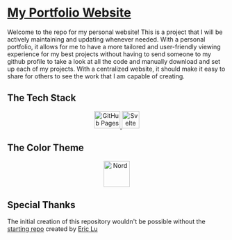 # [My Portfolio Website](https://www.ethgray.com)
Welcome to the repo for my personal website! This is a project that I will be actively maintaining and updating whenever needed. With a personal portfolio, it allows for me to have a more tailored and user-friendly viewing experience for my best projects without having to send someone to my github profile to take a look at all the code and manually download and set up each of my projects. With a centralized website, it should make it easy to share for others to see the work that I am capable of creating.


## The Tech Stack
<p align="center">
    <a href="https://pages.github.com/" target="_blank" rel="noreferrer"> <img src="https://encrypted-tbn0.gstatic.com/images?q=tbn:ANd9GcS9tMi01OwPqISbJ1Qbt1mhZ-fRx3Ty_F8uMtOvWkG0Aw&s" alt="GitHub Pages" width="60" height="40"/> </a>
    <a href="https://svelte.dev/" target="_blank" rel="noreferrer"> <img src="https://upload.wikimedia.org/wikipedia/commons/thumb/1/1b/Svelte_Logo.svg/1702px-Svelte_Logo.svg.png" alt="Svelte" width="40" height="40"/> </a>
</p>

## The Color Theme
<p align="center">
    <a href="https://www.nordtheme.com/" target="_blank" rel="noreferrer"> <img src="https://styles.redditmedia.com/t5_v5szo/styles/communityIcon_y3of73sxogu21.png" alt="Nord" width="60" height="60"/> </a>
</p>

## Special Thanks
The initial creation of this repository wouldn't be possible without the [starting repo](https://github.com/metonym/sveltekit-gh-pages) created by [Eric Lu](https://github.com/metonym)
